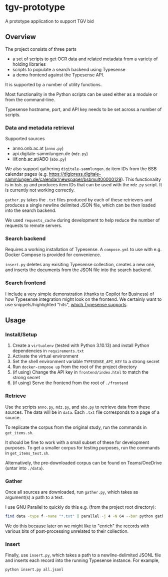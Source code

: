 # tgv-prototype

A prototype application to support TGV bid

## Overview

The project consists of three parts

- a set of scripts to get OCR data and related metadata from a variety of holding libraries
- scripts to populate a search backend using Typesense
- a demo frontend against the Typesense API.

It is supported by a number of utility functions.

Most functionality in the Python scripts can be used either as a module or from the command-line.

Typesense hostname, port, and API key needs to be set across a number of scripts.

### Data and metadata retrieval 

Supported sources

- anno.onb.ac.at (`anno.py`)
- api.digitale-sammlungen.de (`mdz.py`)
- iiif.onb.ac.at/ABO (`abo.py`)

We also support gathering `digitale-sammlungen.de` item IDs from the BSB calendar pages (e.g. https://digipress.digitale-sammlungen.de/calendar/newspaper/bsbmult00000129). This functionality is in `bsb.py` and produces item IDs that can be used with the `mdz.py` script. It is currently not working correctly.

`gather.py` takes the `.txt` files produced by each of these retrievers and produces a single newline delimited JSON file, which can be then loaded into the search backend.

We used `requests_cache` during development to help reduce the number of requests to remote servers. 

### Search backend

Requires a working installation of Typesense. A `compose.yml` to use with e.g. Docker Compose is provided for convenience.

`insert.py` deletes any exisiting Typesense collection, creates a new one, and inserts the documents from the JSON file into the search backend.

### Search frontend

I include a very simple demonstration (thanks to Copilot for Business) of how Typesense integration might look on the frontend. We certainly want to use snippets/highlighted "hits", [which Typesense supports](https://typesense.org/docs/27.1/api/search.html#results-parameters:~:text=wasted%20CPU%20cycles.-,highlight_fields,-no).

## Usage

### Install/Setup

1. Create a `virtualenv` (tested with Python 3.10.13) and install Python dependencies in `requirements.txt`
2. Activate the virtual environment
3. Set the shell environment variable `TYPESENSE_API_KEY` to a strong secret
4. Run `docker-compose up` from the root of the project directory
5. (if using) Change the API key in `frontend/index.html` to match the strong secret
6. (if using) Serve the frontend from the root of `./frontend`

### Retrieve

Use the scripts `anno.py`, `mdz.py`, and `abo.py` to retrieve data from these sources. The data will be in `data`. Each `.txt` file corresponds to a page of a source.

To replicate the corpus from the original study, run the commands in `get_items.sh`. 

It should be fine to work with a small subset of these for development purposes. To get a smaller corpus for testing purposes, run the commands in `get_items_test.sh`.

Alternatively, the pre-downloaded corpus can be found on Teams/OneDrive (untar into `./data`).

### Gather

Once all sources are downloaded, run `gather.py`, which takes as argument(s) a path to a text. 

I use GNU Parallel to quickly do this e.g. (from the project root directory):

```bash
find data -type f -name "*.txt" | parallel -j 4 -N 64 --bar python gather.py > all.jsonl
```

We do this because later on we might like to "enrich" the records with various bits of post-processing unrelated to their collection.

### Insert

Finally, use `insert.py`, which takes a path to a newline-delimited JSONL file and inserts each record into the running Typesense instance. For example,

```bash
python insert.py all.jsonl
```